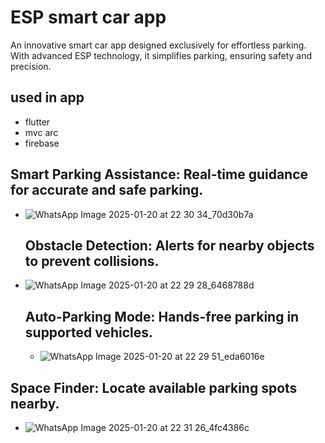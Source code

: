 # ESP smart car app

An innovative smart car app designed exclusively for effortless parking. With advanced ESP technology, it simplifies parking, ensuring safety and precision.

## used in app 
- flutter
- mvc arc
- firebase


## Smart Parking Assistance: Real-time guidance for accurate and safe parking.

  
- ![WhatsApp Image 2025-01-20 at 22 30 34_70d30b7a](https://github.com/user-attachments/assets/cede55c0-d9db-4b3e-a360-4a351347f9ef)


  ## Obstacle Detection: Alerts for nearby objects to prevent collisions.

- ![WhatsApp Image 2025-01-20 at 22 29 28_6468788d](https://github.com/user-attachments/assets/b3e0f694-247f-4141-9fa8-1824813ad2d8)


  ## Auto-Parking Mode: Hands-free parking in supported vehicles.


  - ![WhatsApp Image 2025-01-20 at 22 29 51_eda6016e](https://github.com/user-attachments/assets/94d3806c-7f41-431e-9bee-881055052df3)


## Space Finder: Locate available parking spots nearby.


- ![WhatsApp Image 2025-01-20 at 22 31 26_4fc4386c](https://github.com/user-attachments/assets/4b517bef-1c68-4529-a49a-ae009d017a85)


